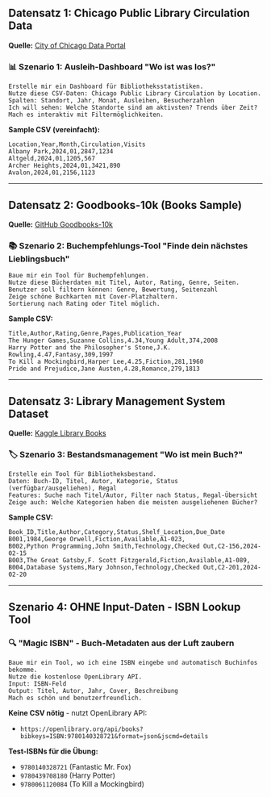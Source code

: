 ## **Datensatz 1: Chicago Public Library Circulation Data**
**Quelle:** [City of Chicago Data Portal](https://data.cityofchicago.org/Education/Libraries-2024-Circulation-by-Location/utjc-493b)

### 📊 **Szenario 1: Ausleih-Dashboard "Wo ist was los?"**
```
Erstelle mir ein Dashboard für Bibliotheksstatistiken.
Nutze diese CSV-Daten: Chicago Public Library Circulation by Location.
Spalten: Standort, Jahr, Monat, Ausleihen, Besucherzahlen
Ich will sehen: Welche Standorte sind am aktivsten? Trends über Zeit?
Mach es interaktiv mit Filtermöglichkeiten.
```

**Sample CSV (vereinfacht):**
```csv
Location,Year,Month,Circulation,Visits
Albany Park,2024,01,2847,1234
Altgeld,2024,01,1205,567
Archer Heights,2024,01,3421,890
Avalon,2024,01,2156,1123
```

---

## **Datensatz 2: Goodbooks-10k (Books Sample)**
**Quelle:** [GitHub Goodbooks-10k](https://github.com/zygmuntz/goodbooks-10k/blob/master/samples/books.csv)

### 📚 **Szenario 2: Buchempfehlungs-Tool "Finde dein nächstes Lieblingsbuch"**
```
Baue mir ein Tool für Buchempfehlungen.
Nutze diese Bücherdaten mit Titel, Autor, Rating, Genre, Seiten.
Benutzer soll filtern können: Genre, Bewertung, Seitenzahl
Zeige schöne Buchkarten mit Cover-Platzhaltern.
Sortierung nach Rating oder Titel möglich.
```

**Sample CSV:**
```csv
Title,Author,Rating,Genre,Pages,Publication_Year
The Hunger Games,Suzanne Collins,4.34,Young Adult,374,2008
Harry Potter and the Philosopher's Stone,J.K. Rowling,4.47,Fantasy,309,1997
To Kill a Mockingbird,Harper Lee,4.25,Fiction,281,1960
Pride and Prejudice,Jane Austen,4.28,Romance,279,1813
```

---

## **Datensatz 3: Library Management System Dataset**
**Quelle:** [Kaggle Library Books](https://github.com/DigitalHumanitiesCraft/webdev-basics/blob/main/books-data.csv)

### 🏷️ **Szenario 3: Bestandsmanagement "Wo ist mein Buch?"**
```
Erstelle ein Tool für Bibliotheksbestand.
Daten: Buch-ID, Titel, Autor, Kategorie, Status (verfügbar/ausgeliehen), Regal
Features: Suche nach Titel/Autor, Filter nach Status, Regal-Übersicht
Zeige auch: Welche Kategorien haben die meisten ausgeliehenen Bücher?
```

**Sample CSV:**
```csv
Book_ID,Title,Author,Category,Status,Shelf_Location,Due_Date
B001,1984,George Orwell,Fiction,Available,A1-023,
B002,Python Programming,John Smith,Technology,Checked Out,C2-156,2024-02-15
B003,The Great Gatsby,F. Scott Fitzgerald,Fiction,Available,A1-089,
B004,Database Systems,Mary Johnson,Technology,Checked Out,C2-201,2024-02-20
```

---

## **Szenario 4: OHNE Input-Daten - ISBN Lookup Tool**

### 🔍 **"Magic ISBN" - Buch-Metadaten aus der Luft zaubern**
```
Baue mir ein Tool, wo ich eine ISBN eingebe und automatisch Buchinfos bekomme.
Nutze die kostenlose OpenLibrary API.
Input: ISBN-Feld
Output: Titel, Autor, Jahr, Cover, Beschreibung
Mach es schön und benutzerfreundlich.
```

**Keine CSV nötig** - nutzt OpenLibrary API:
- `https://openlibrary.org/api/books?bibkeys=ISBN:9780140328721&format=json&jscmd=details`

**Test-ISBNs für die Übung:**
- `9780140328721` (Fantastic Mr. Fox)
- `9780439708180` (Harry Potter)
- `9780061120084` (To Kill a Mockingbird)
